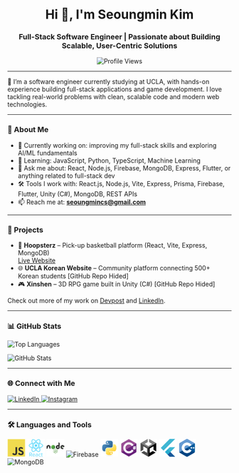 <h1 align="center">Hi 👋, I'm Seoungmin Kim</h1>
<h3 align="center">Full-Stack Software Engineer | Passionate about Building Scalable, User-Centric Solutions</h3>

<p align="center">
  <img src="https://komarev.com/ghpvc/?username=ericseoungminkim&label=Profile%20views&color=0e75b6&style=flat" alt="Profile Views" />
</p>

---

🚀 I’m a software engineer currently studying at UCLA, with hands-on experience building full-stack applications and game development. I love tackling real-world problems with clean, scalable code and modern web technologies.

---

### 💼 About Me
- 🔭 Currently working on: improving my full-stack skills and exploring AI/ML fundamentals
- 🌱 Learning: JavaScript, Python, TypeScript, Machine Learning
- 💬 Ask me about: React, Node.js, Firebase, MongoDB, Express, Flutter, or anything related to full-stack dev
- 🛠️ Tools I work with: React.js, Node.js, Vite, Express, Prisma, Firebase, Flutter, Unity (C#), MongoDB, REST APIs
- 📫 Reach me at: **seoungmincs@gmail.com**

---

### 🔗 Projects
- 🏀 **Hoopsterz** – Pick-up basketball platform (React, Vite, Express, MongoDB)  
  [Live Website](https://hoopsterz.vercel.app/)  
- 🌐 **UCLA Korean Website** – Community platform connecting 500+ Korean students
  [GitHub Repo Hided] 
- 🎮 **Xinshen** – 3D RPG game built in Unity (C#)
  [GitHub Repo Hided]

Check out more of my work on [Devpost]([https://devpost.com/](https://devpost.com/EricSeoungminKim?ref_content=user-portfolio&ref_feature=portfolio&ref_medium=global-nav)) and [LinkedIn](https://www.linkedin.com/in/seoungmin-kim-400597222/).

---

### 📊 GitHub Stats
<p align="left">
  <img src="https://github-readme-stats.vercel.app/api/top-langs?username=ericseoungminkim&show_icons=true&locale=en&layout=compact" alt="Top Languages" />
</p>

<p align="left">
  <img src="https://github-readme-stats.vercel.app/api?username=ericseoungminkim&show_icons=true&locale=en" alt="GitHub Stats" />
</p>

---

### 🌐 Connect with Me

<p align="left">
  <a href="https://www.linkedin.com/in/seoungmin-kim-400597222/" target="blank">
    <img src="https://raw.githubusercontent.com/rahuldkjain/github-profile-readme-generator/master/src/images/icons/Social/linked-in-alt.svg" alt="LinkedIn" height="30" width="40" />
  </a>
  <a href="https://instagram.com/seoungmin.kim" target="blank">
    <img src="https://raw.githubusercontent.com/rahuldkjain/github-profile-readme-generator/master/src/images/icons/Social/instagram.svg" alt="Instagram" height="30" width="40" />
  </a>
</p>

---

### 🛠 Languages and Tools

<p align="left">
  <img src="https://raw.githubusercontent.com/devicons/devicon/master/icons/javascript/javascript-original.svg" alt="JavaScript" width="40" height="40" />
  <img src="https://raw.githubusercontent.com/devicons/devicon/master/icons/react/react-original-wordmark.svg" alt="React" width="40" height="40" />
  <img src="https://raw.githubusercontent.com/devicons/devicon/master/icons/nodejs/nodejs-original-wordmark.svg" alt="Node.js" width="40" height="40" />
  <img src="https://www.vectorlogo.zone/logos/firebase/firebase-icon.svg" alt="Firebase" width="40" height="40" />
  <img src="https://raw.githubusercontent.com/devicons/devicon/master/icons/python/python-original.svg" alt="Python" width="40" height="40" />
  <img src="https://raw.githubusercontent.com/devicons/devicon/master/icons/csharp/csharp-original.svg" alt="C#" width="40" height="40" />
  <img src="https://raw.githubusercontent.com/devicons/devicon/master/icons/unity/unity-original.svg" alt="Unity" width="40" height="40" />
  <img src="https://raw.githubusercontent.com/devicons/devicon/master/icons/flutter/flutter-original.svg" alt="Flutter" width="40" height="40" />
  <img src="https://raw.githubusercontent.com/devicons/devicon/master/icons/cplusplus/cplusplus-original.svg" alt="C++" width="40" height="40" />
  <img src="https://www.vectorlogo.zone/logos/mongodb/mongodb-icon.svg" alt="MongoDB" width="40" height="40" />
</p>
